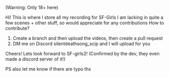 (Warning: Only 18+ here)

Hi! This is where I store all my recording for SF-Girls
I am lacking in quite a few scenes + other stuff, so would appreciate for any contributions
How to contribute? 
1) Create a branch and then upload the videos, then create a pull request
2) DM me on Discord silentdeathsong_scip and I will upload for you

Cheers! Lets look forward to SF-girls2! (Confirmed by the dev, they even made a discord server of it!)

PS also let me know if there are typo thx